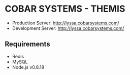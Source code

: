 COBAR SYSTEMS - THEMIS
======================

- Production Server:  http://lyssa.cobarsystems.com/
- Development Server: http://lyssa.cobarsystems.com/

Requirements
------------
- Redis
- MySQL
- Node.js v0.8.18
